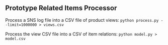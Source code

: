 Prototype Related Items Processor
---

Process a SNS log file into a CSV file of product views:
`python process.py --limit=1000000 > views.csv`

Process the view CSV file into a CSV of item relations: 
`python model.py > model.csv`
